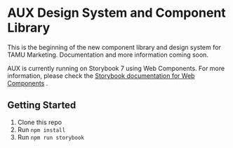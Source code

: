 # AUX Design System and Component Library
This is the beginning of the new component library and design system for TAMU Marketing. Documentation and more information coming soon.

AUX is currently running on Storybook 7 using Web Components.
For more information, please check the [Storybook documentation for Web Components](https://storybook.js.org/docs/web-components/get-started/why-storybook)
.

## Getting Started
1. Clone this repo
2. Run `npm install`
3. Run  `npm run storybook` 